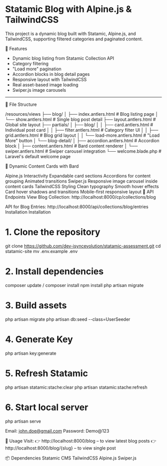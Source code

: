 # Statamic Blog with Alpine.js & TailwindCSS

This project is a dynamic blog built with Statamic, Alpine.js, and TailwindCSS, supporting filtered categories and paginated content.

🚀 Features

- Dynamic blog listing from Statamic Collection API
- Category filtering
- "Load more" pagination
- Accordion blocks in blog detail pages
- Responsive layout with TailwindCSS
- Real asset-based image loading
- Swiper.js image carousels

---

📁 File Structure

/resources/views
├── blog/
│   ├── index.antlers.html        # Blog listing page
│   └── show.antlers.html         # Single blog post detail
├── layout.antlers.html           # Global site layout
├── partials/
│   ├── blog/
│   │   ├── card.antlers.html         # Individual post card
│   │   ├── filter.antlers.html       # Category filter UI
│   │   ├── grid.antlers.html         # Blog grid layout
│   │   └── load-more.antlers.html    # "Load More" button
│   └── blog-detail/
│       ├── accordion.antlers.html    # Accordion block
│       ├── content.antlers.html      # Bard content renderer
│       └── swiper.antlers.html       # Swiper carousel integration
└── welcome.blade.php                 # Laravel's default welcome page





🧩 Dynamic Content Cards with Bard

Alpine.js Interactivity
Expandable card sections
Accordions for content grouping
Animated transitions
Swiper.js
Responsive image carousel inside content cards
TailwindCSS Styling
Clean typography
Smooth hover effects
Card hover shadows and transitions
Mobile-first responsive layout
🔗 API Endpoints
View Blog Collection:
 http://localhost:8000/cp/collections/blog


API for Blog Entries:
 http://localhost:8000/api/collections/blog/entries
Installation
Installation
# 1. Clone the repository
git clone https://github.com/dev-isyncevolution/statamic-assessment.git
cd statamic-site
mv .env.example .env


# 2. Install dependencies
composer update / composer install
npm install
php artisan migrate

# 3. Build assets
php artisan migrate
php artisan db:seed --class=UserSeeder

# 4. Generate Key
php artisan key:generate

# 5. Refresh Statamic
php artisan statamic:stache:clear
php artisan statamic:stache:refresh

# 6. Start local server
php artisan serve

Email: john.doe@gmail.com
Password: Demo@123



🧪 Usage
Visit:
 👉 http://localhost:8000/blog – to view latest blog posts
 👉 http://localhost:8000/blog/{slug} – to view single post

📦 Dependencies
Statamic CMS
TailwindCSS
Alpine.js
Swiper.js

